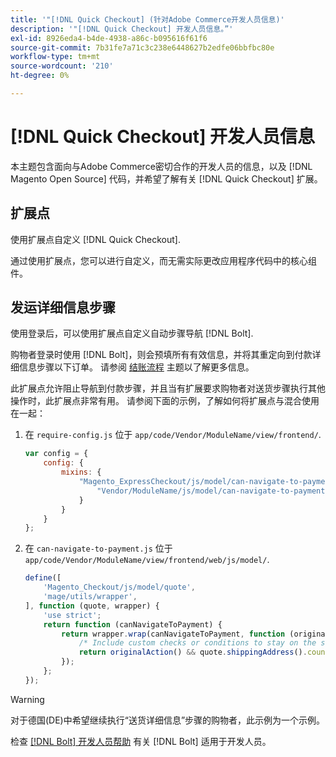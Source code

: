 ```yaml
---
title: '"[!DNL Quick Checkout] (针对Adobe Commerce开发人员信息)'
description: '"[!DNL Quick Checkout] 开发人员信息。”'
exl-id: 8926eda4-b4de-4938-a86c-b095616f61f6
source-git-commit: 7b31fe7a71c3c238e6448627b2edfe06bbfbc80e
workflow-type: tm+mt
source-wordcount: '210'
ht-degree: 0%

---
```


# [!DNL Quick Checkout] 开发人员信息

本主题包含面向与Adobe Commerce密切合作的开发人员的信息，以及 [!DNL Magento Open Source] 代码，并希望了解有关 [!DNL Quick Checkout] 扩展。

## 扩展点

使用扩展点自定义 [!DNL Quick Checkout].

通过使用扩展点，您可以进行自定义，而无需实际更改应用程序代码中的核心组件。

## 发运详细信息步骤

使用登录后，可以使用扩展点自定义自动步骤导航 [!DNL Bolt].

购物者登录时使用 [!DNL Bolt]，则会预填所有有效信息，并将其重定向到付款详细信息步骤以下订单。 请参阅 [结账流程](https://experienceleague.adobe.com/docs/commerce-merchant-services/quick-checkout/manage-checkout/checkout-flow.html) 主题以了解更多信息。

此扩展点允许阻止导航到付款步骤，并且当有扩展要求购物者对送货步骤执行其他操作时，此扩展点非常有用。 请参阅下面的示例，了解如何将扩展点与混合使用在一起：

1. 在 `require-config.js` 位于 `app/code/Vendor/ModuleName/view/frontend/`.

   ```js
   var config = {
       config: {
           mixins: {
               "Magento_ExpressCheckout/js/model/can-navigate-to-payment": {
                   "Vendor/ModuleName/js/model/can-navigate-to-payment-mixin": true
               }
           }
       }
   };
   ```

1. 在 `can-navigate-to-payment.js` 位于 `app/code/Vendor/ModuleName/view/frontend/web/js/model/`.

   ```js
   define([
       'Magento_Checkout/js/model/quote',
       'mage/utils/wrapper',
   ], function (quote, wrapper) {
       'use strict';
       return function (canNavigateToPayment) {
           return wrapper.wrap(canNavigateToPayment, function (originalAction) {
               /* Include custom checks or conditions to stay on the shipping step,i.e: your shopper is from Germany */
               return originalAction() && quote.shippingAddress().countryId !== 'DE');
           });
       };
   });
   ```

>[!WARNING]
>
> 对于德国(DE)中希望继续执行“送货详细信息”步骤的购物者，此示例为一个示例。

检查 [[!DNL Bolt] 开发人员帮助](https://help.bolt.com/developers/) 有关 [!DNL Bolt] 适用于开发人员。
